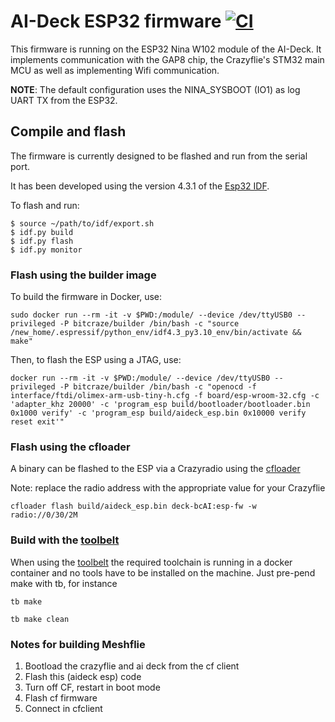 # AI-Deck ESP32 firmware [![CI](https://github.com/bitcraze/aideck-esp-firmware/workflows/CI/badge.svg)](https://github.com/bitcraze/aideck-esp-firmware/actions?query=workflow%3ACI)

This firmware is running on the ESP32 Nina W102 module of the AI-Deck. It
implements communication with the GAP8 chip, the Crazyflie's STM32 main MCU as
well as implementing Wifi communication.

**NOTE**: The default configuration uses the NINA_SYSBOOT (IO1) as log UART TX from the ESP32.

## Compile and flash

The firmware is currently designed to be flashed and run from the serial port.

It has been developed using the version 4.3.1 of the [Esp32 IDF].

To flash and run:
```
$ source ~/path/to/idf/export.sh
$ idf.py build
$ idf.py flash
$ idf.py monitor
```

[Esp32 IDF]: https://github.com/espressif/esp-idf.git

### Flash using the builder image

To build the firmware in Docker, use:
```
sudo docker run --rm -it -v $PWD:/module/ --device /dev/ttyUSB0 --privileged -P bitcraze/builder /bin/bash -c "source /new_home/.espressif/python_env/idf4.3_py3.10_env/bin/activate && make"
```

Then, to flash the ESP using a JTAG, use:

```
docker run --rm -it -v $PWD:/module/ --device /dev/ttyUSB0 --privileged -P bitcraze/builder /bin/bash -c "openocd -f interface/ftdi/olimex-arm-usb-tiny-h.cfg -f board/esp-wroom-32.cfg -c 'adapter_khz 20000' -c 'program_esp build/bootloader/bootloader.bin 0x1000 verify' -c 'program_esp build/aideck_esp.bin 0x10000 verify reset exit'"
```

### Flash using the cfloader

A binary can be flashed to the ESP via a Crazyradio using the [cfloader](https://www.bitcraze.io/documentation/repository/crazyflie-clients-python/master/functional-areas/cfloader/)

Note: replace the radio address with the appropriate value for your Crazyflie

```
cfloader flash build/aideck_esp.bin deck-bcAI:esp-fw -w radio://0/30/2M
```

### Build with the [toolbelt](https://github.com/bitcraze/toolbelt)

When using the [toolbelt](https://github.com/bitcraze/toolbelt) the required toolchain is running in a docker container
and no tools have to be installed on the machine.
Just pre-pend make with tb, for instance

`tb make`

`tb make clean`

### Notes for building Meshflie

1. Bootload the crazyflie and ai deck from the cf client
2. Flash this (aideck esp) code
3. Turn off CF, restart in boot mode 
4. Flash cf firmware 
5. Connect in cfclient